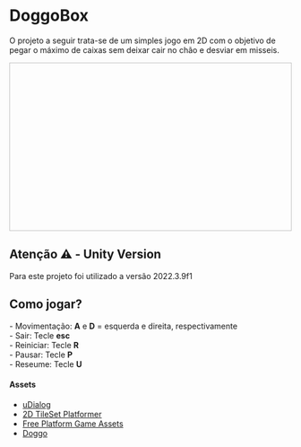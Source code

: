 # DoggoBox
O projeto a seguir trata-se de um simples jogo em 2D com o objetivo de pegar o máximo de caixas sem deixar cair no chão e desviar em misseis. 

[<img width="600" height="300"/>](https://github.com/JGMelon22/DoggoBox/assets/73988556/5386b396-b468-4e06-964d-5777b0eb7860)

<h2>Atenção ⚠️ - Unity Version</h2>
<span>Para este projeto foi utilizado a versão 2022.3.9f1</span>

<h2>Como jogar?</h2>
- Movimentação: <strong>A</strong> e <strong>D</strong> = esquerda e direita, respectivamente </br>
- Sair: Tecle <strong>esc</strong> </br>
- Reiniciar: Tecle <strong>R</strong> </br>
- Pausar: Tecle <strong>P</strong> </br>
- Reseume: Tecle <strong>U</strong> </br>

<h4>Assets</h4>
<ul>
  <li><a href="https://assetstore.unity.com/packages/tools/gui/udialog-57454">uDialog</a></li>
  <li><a href="https://assetstore.unity.com/packages/2d/textures-materials/2d-tileset-platformer-254632">2D TileSet Platformer</a></li>
  <li><a href="https://assetstore.unity.com/packages/2d/environments/free-platform-game-assets-85838">Free Platform Game Assets</a></li>
  <li><a href="https://www.gameart2d.com/cat-and-dog-free-sprites.html">Doggo</a></li>
</ul>
